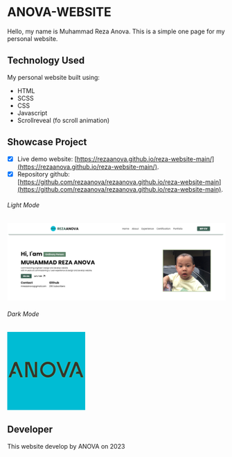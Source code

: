 # ANOVA-WEBSITE

Hello, my name is Muhammad Reza Anova. This is a simple one page for my personal website.

## Technology Used

My personal website built using:

- HTML
- SCSS
- CSS
- Javascript
- Scrollreveal (fo scroll animation)

## Showcase Project

- [x] Live demo website: [https://rezaanova.github.io/reza-website-main/](https://rezaanova.github.io/reza-website-main/).
- [x] Repository github: [https://github.com/rezaanova/rezaanova.github.io/reza-website-main](https://github.com/rezaanova/rezaanova.github.io/reza-website-main).

###### Light Mode

![LightMode](src/img/rezaanova_website.png)

###### Dark Mode

![DarkMode](src/img/anovacyan.png)

## Developer

This website develop by ANOVA on 2023
